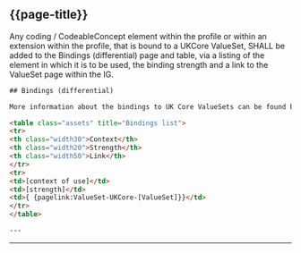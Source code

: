 ## {{page-title}}

Any coding / CodeableConcept element within the profile or within an extension within the profile, that is bound to a UKCore ValueSet, SHALL be added to the Bindings (differential) page and table, via a listing of the element in which it is to be used, the binding strength and a link to the ValueSet page within the IG. 

~~~~html
## Bindings (differential)

More information about the bindings to UK Core ValueSets can be found below.

<table class="assets" title="Bindings list">
<tr>
<th class="width30">Context</th>
<th class="width20">Strength</th>
<th class="width50">Link</th>
</tr>
<tr>
<td>[context of use]</td>
<td>[strength]</td>
<td>{ {pagelink:ValueSet-UKCore-[ValueSet]}}</td>
</tr>
</table>

---
~~~~

---